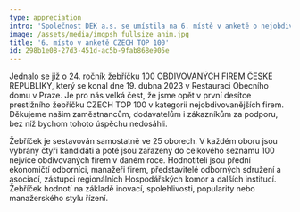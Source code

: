 ```yaml
---
type: appreciation
intro: 'Společnost DEK a.s. se umístila na 6. místě v anketě o nejobdivovanější firmu České republiky CZECH TOP 100.'
image: /assets/media/imgpsh_fullsize_anim.jpg
title: '6. místo v anketě CZECH TOP 100'
id: 298b1e08-27d3-451d-ac5b-9fab868e905e
---
```

<p><span class="x193iq5w xeuugli x13faqbe x1vvkbs x1xmvt09 x1lliihq x1s928wv xhkezso x1gmr53x x1cpjm7i x1fgarty x1943h6x xudqn12 x3x7a5m x6prxxf xvq8zen xo1l8bm xzsf02u">Jednalo se již o 24. ročník žebříčku 100 OBDIVOVANÝCH FIREM ČESKÉ REPUBLIKY, který se konal dne 19. dubna 2023 v Restauraci Obecního domu v Praze. Je pro nás velká čest, že jsme opět v první desítce prestižního žebříčku <span class="xt0psk2">CZECH TOP 100 v kategorii nejobdivovanějších firem. <span class="x3nfvp2 x1j61x8r x1fcty0u xdj266r xhhsvwb xat24cr xgzva0m xxymvpz xlup9mm x1kky2od"></span>Děkujeme našim zaměstnancům, dodavatelům i zákazníkům za podporu, bez níž bychom tohoto úspěchu nedosáhli. </span><br></span>
</p>
<p><span class="redactor-invisible-space">Žebříček je sestavován samostatně ve 25 oborech. V každém oboru jsou vybrány čtyři kandidáti a poté  jsou
zařazeny do celkového seznamu 100 nejvíce obdivovaných firem v daném 
roce. Hodnotiteli jsou přední ekonomičtí odborníci, manažeři 
firem, představitelé odborných sdružení a asociací, zástupci 
regionálních Hospodářských komor a dalších institucí. Žebříček hodnotí na základě inovací, spolehlivosti, popularity nebo manažerského stylu řízení.
	<br></span>
</p>